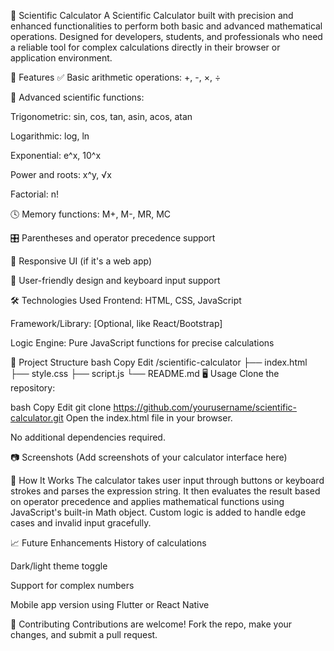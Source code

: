 🔬 Scientific Calculator
A Scientific Calculator built with precision and enhanced functionalities to perform both basic and advanced mathematical operations. Designed for developers, students, and professionals who need a reliable tool for complex calculations directly in their browser or application environment.

🚀 Features
✅ Basic arithmetic operations: +, -, ×, ÷

🧮 Advanced scientific functions:

Trigonometric: sin, cos, tan, asin, acos, atan

Logarithmic: log, ln

Exponential: e^x, 10^x

Power and roots: x^y, √x

Factorial: n!

🕓 Memory functions: M+, M-, MR, MC

🎛️ Parentheses and operator precedence support

📱 Responsive UI (if it's a web app)

🎨 User-friendly design and keyboard input support

🛠️ Technologies Used
Frontend: HTML, CSS, JavaScript

Framework/Library: [Optional, like React/Bootstrap]

Logic Engine: Pure JavaScript functions for precise calculations

📂 Project Structure
bash
Copy
Edit
/scientific-calculator
├── index.html
├── style.css
├── script.js
└── README.md
🖥️ Usage
Clone the repository:

bash
Copy
Edit
git clone https://github.com/yourusername/scientific-calculator.git
Open the index.html file in your browser.

No additional dependencies required.

📷 Screenshots
(Add screenshots of your calculator interface here)

🧠 How It Works
The calculator takes user input through buttons or keyboard strokes and parses the expression string. It then evaluates the result based on operator precedence and applies mathematical functions using JavaScript's built-in Math object. Custom logic is added to handle edge cases and invalid input gracefully.

📈 Future Enhancements
History of calculations

Dark/light theme toggle

Support for complex numbers

Mobile app version using Flutter or React Native

🤝 Contributing
Contributions are welcome! Fork the repo, make your changes, and submit a pull request.
